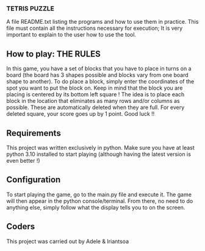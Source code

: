 ### TETRIS PUZZLE ###


A file README.txt listing the programs and how to use them in practice. This file must contain all
the instructions necessary for execution; It is very important to explain to the user how to use the tool.

## How to play: THE RULES
In this game, you have a set of blocks that you have to place in turns on a board (the board has 3 shapes possible and blocks vary from one board shape to another). 
To do place a block, simply enter the coordinates of the spot you want to put the block on. Keep in mind that the block you are placing is centered by its bottom left square ! 
The idea is to place each block in the location that eliminates as many rows and/or columns as possible. These are automatically deleted when they are full. For every deleted square, your score goes up by 1 point. Good luck !!

## Requirements
This project was written exclusively in python. 
Make sure you have at least python 3.10 installed to start playing (although having the latest version is even better !)


## Configuration 
To start playing the game, go to the main.py file and execute it. The game will then appear in the python console/terminal. From there, no need to do anything else, simply follow what the display tells you to on the screen.


## Coders
This project was carried out by Adele & Iriantsoa
